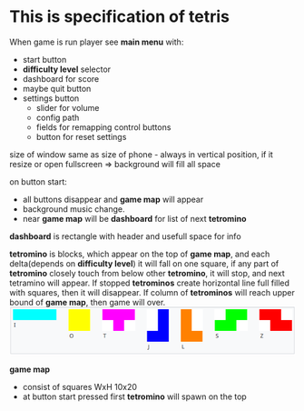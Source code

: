 # This is specification of tetris #

When game is run player see __main menu__ with:
- start button
- __difficulty level__ selector
- dashboard for score
- maybe quit button
- settings button
  - slider for volume
  - config path
  - fields for remapping control buttons
  - button for reset settings
  
size of window same as size of phone - always in vertical position,
if it resize or open fullscreen => background will fill all space
  
on button start:
  - all buttons disappear and __game map__ will appear
  - background music change.
  - near __game map__ will be __dashboard__ for list of next __tetromino__

__dashboard__ is rectangle with header and usefull space for info

__tetromino__ is blocks, which appear on the top of __game map__,
and each delta(depends on __difficulty level__) it will fall on one square,
if any part of __tetromino__ closely touch from below other __tetromino__,
it will stop, and next tetramino will appear.
If stopped __tetrominos__ create horizontal line full filled with squares,
then it will disappear.
If column of __tetrominos__ will reach upper bound of __game map__,
then game will over.
![__tetromino__ types](./tetromino-types.png)


__game map__
  - consist of squares WxH 10x20 
  - at button start pressed first __tetromino__ will spawn on the top
 
  



 

